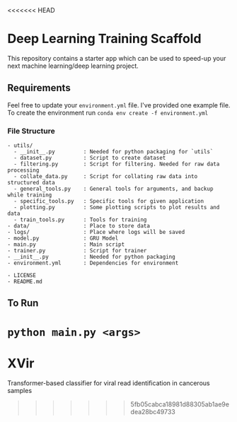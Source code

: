 <<<<<<< HEAD
# Deep Learning Training Scaffold

This repository contains a starter app which can be used to speed-up your next machine learning/deep learning project.

## Requirements

Feel free to update your `environment.yml` file. I've provided one example file. To create the environment run `conda env create -f environment.yml`

### File Structure
```
- utils/
  - __init__.py         : Needed for python packaging for `utils`
  - dataset.py          : Script to create dataset
  - filtering.py        : Script for filtering. Needed for raw data processing
  - collate_data.py     : Script for collating raw data into structured data
  - general_tools.py    : General tools for arguments, and backup while training
  - specific_tools.py   : Specific tools for given application
  - plotting.py         : Some plotting scripts to plot results and data
  - train_tools.py      : Tools for training
- data/                 : Place to store data
- logs/                 : Place where logs will be saved
- model.py              : GRU Model
- main.py               : Main script
- trainer.py            : Script for trainer
- __init__.py           : Needed for python packaging
- environment.yml       : Dependencies for environment

- LICENSE
- README.md
```
## To Run

`python main.py <args>`
=======
# XVir
Transformer-based classifier for viral read identification in cancerous samples
>>>>>>> 5fb05cabca18981d88305ab1ae9edea28bc49733
